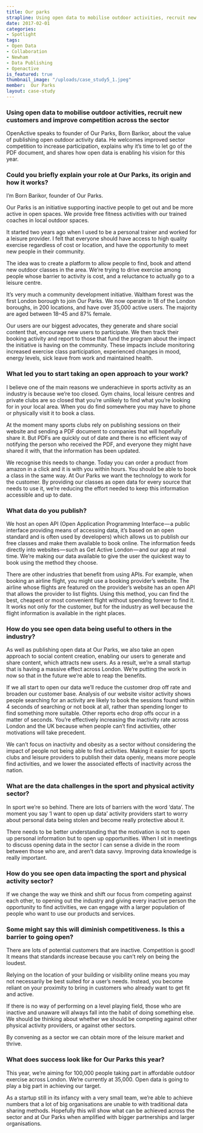 ```yaml
---
title: Our parks
strapline: Using open data to mobilise outdoor activities, recruit new customers and improve competition across the sector
date: 2017-02-01
categories:
- Spotlight
tags:
- Open Data
- Collaboration
- Newham
- Data Publishing
- Openactive
is_featured: true
thumbnail_image: "/uploads/case_study5_1.jpeg"
member:  Our Parks
layout: case-study
---
```



### Using open data to mobilise outdoor activities, recruit new customers and improve competition across the sector

OpenActive speaks to founder of Our Parks, Born Barikor, about the value of publishing open outdoor activity data. He welcomes improved sector competition to increase participation, explains why it’s time to let go of the PDF document, and shares how open data is enabling his vision for this year.

### Could you briefly explain your role at Our Parks, its origin and how it works?

I’m Born Barikor, founder of Our Parks.

Our Parks is an initiative supporting inactive people to get out and be more active in open spaces. We provide free fitness activities with our trained coaches in local outdoor spaces.

It started two years ago when I used to be a personal trainer and worked for a leisure provider. I felt that everyone should have access to high quality exercise regardless of cost or location, and have the opportunity to meet new people in their community.

The idea was to create a platform to allow people to find, book and attend new outdoor classes in the area. We’re trying to drive exercise among people whose barrier to activity is cost, and a reluctance to actually go to a leisure centre.

It’s very much a community development initiative. Waltham forest was the first London borough to join Our Parks. We now operate in 18 of the London boroughs, in 200 locations, and have over 35,000 active users. The majority are aged between 18–45 and 87% female.

Our users are our biggest advocates, they generate and share social content that, encourage new users to participate. We then track their booking activity and report to those that fund the program about the impact the initiative is having on the community. These impacts include monitoring increased exercise class participation, experienced changes in mood, energy levels, sick leave from work and maintained health.

### What led you to start taking an open approach to your work?

I believe one of the main reasons we underachieve in sports activity as an industry is because we’re too closed. Gym chains, local leisure centres and private clubs are so closed that you’re unlikely to find what you’re looking for in your local area. When you do find somewhere you may have to phone or physically visit it to book a class.

At the moment many sports clubs rely on publishing sessions on their website and sending a PDF document to companies that will hopefully share it. But PDFs are quickly out of date and there is no efficient way of notifying the person who received the PDF, and everyone they might have shared it with, that the information has been updated.

We recognise this needs to change. Today you can order a product from amazon in a click and it is with you within hours. You should be able to book a class in the same way. At Our Parks we want the technology to work for the customer. By providing our classes as open data for every source that needs to use it, we’re reducing the effort needed to keep this information accessible and up to date.

### What data do you publish?

We host an open API (Open Application Programming Interface — a public interface providing means of accessing data, it’s based on an open standard and is often used by developers) which allows us to publish our free classes and make them available to book online. The information feeds directly into websites — such as Get Active London — and our app at real time. We’re making our data available to give the user the quickest way to book using the method they choose.

There are other industries that benefit from using APIs. For example, when booking an airline flight, you might use a booking provider’s website. The airline whose flights are featured on the provider’s website has an open API that allows the provider to list flights. Using this method, you can find the best, cheapest or most convenient flight without spending forever to find it. It works not only for the customer, but for the industry as well because the flight information is available in the right places.

### How do you see open data being useful to others in the industry?

As well as publishing open data at Our Parks, we also take an open approach to social content creation, enabling our users to generate and share content, which attracts new users. As a result, we’re a small startup that is having a massive effect across London. We’re putting the work in now so that in the future we’re able to reap the benefits.

If we all start to open our data we’ll reduce the customer drop off rate and broaden our customer base. Analysis of our website visitor activity shows people searching for an activity are likely to book the sessions found within 4 seconds of searching or not book at all, rather than spending longer to find something more suitable. Other reports echo drop offs occur in a matter of seconds. You’re effectively increasing the inactivity rate across London and the UK because when people can’t find activities, other motivations will take precedent.

We can’t focus on inactivity and obesity as a sector without considering the impact of people not being able to find activities. Making it easier for sports clubs and leisure providers to publish their data openly, means more people find activities, and we lower the associated effects of inactivity across the nation.

### What are the data challenges in the sport and physical activity sector?

In sport we’re so behind. There are lots of barriers with the word ‘data’. The moment you say ‘I want to open up data’ activity providers start to worry about personal data being stolen and become really protective about it.

There needs to be better understanding that the motivation is not to open up personal information but to open up opportunities. When I sit in meetings to discuss opening data in the sector I can sense a divide in the room between those who are, and aren’t data savvy. Improving data knowledge is really important.

### How do you see open data impacting the sport and physical activity sector?

If we change the way we think and shift our focus from competing against each other, to opening out the industry and giving every inactive person the opportunity to find activities, we can engage with a larger population of people who want to use our products and services.

### Some might say this will diminish competitiveness. Is this a barrier to going open?

There are lots of potential customers that are inactive. Competition is good! It means that standards increase because you can’t rely on being the loudest.

Relying on the location of your building or visibility online means you may not necessarily be best suited for a user’s needs. Instead, you become reliant on your proximity to bring in customers who already want to get fit and active.

If there is no way of performing on a level playing field, those who are inactive and unaware will always fall into the habit of doing something else. We should be thinking about whether we should be competing against other physical activity providers, or against other sectors.

By convening as a sector we can obtain more of the leisure market and thrive.

### What does success look like for Our Parks this year?

This year, we’re aiming for 100,000 people taking part in affordable outdoor exercise across London. We’re currently at 35,000. Open data is going to play a big part in achieving our target.

As a startup still in its infancy with a very small team, we’re able to achieve numbers that a lot of big organisations are unable to with traditional data sharing methods. Hopefully this will show what can be achieved across the sector and at Our Parks when amplified with bigger partnerships and larger organisations.